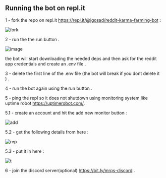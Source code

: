 ## Running the bot on repl.it

1 - fork the repo on repl.it https://repl.it/@igosad/reddit-karma-farming-bot :

![fork](https://user-images.githubusercontent.com/65003317/107936914-82c0bb80-6f83-11eb-950f-171062d93b5a.png)

2 - run the the run button .

![image](https://user-images.githubusercontent.com/65003317/107768101-37fe3400-6d36-11eb-812a-42df195f6be0.png)

the bot will start downloading the needed deps and then ask for the reddit app credentials and create an .env file .


3 - delete the first line of the .env file (the bot will break if you dont delete it ) .

4 - run the bot again using the run button .

5 - ping the repl so it does not shutdown using monitoring system like uptime robot https://uptimerobot.com/.

5.1 - create an account and hit the add new monitor button : 

![add](https://user-images.githubusercontent.com/65003317/107768829-5b75ae80-6d37-11eb-9034-30b064dfb0da.png)

5.2 - get  the following details from here :

![rep](https://user-images.githubusercontent.com/65003317/107802441-9d1b4f00-6d61-11eb-8822-ae10f901ac0a.png)

5.3 - put it in here :

![t](https://user-images.githubusercontent.com/65003317/107769236-fcfd0000-6d37-11eb-96a6-bae7bdf0ec35.png)

6 - join the discord server(optional) https://bit.ly/mrps-discord  .
